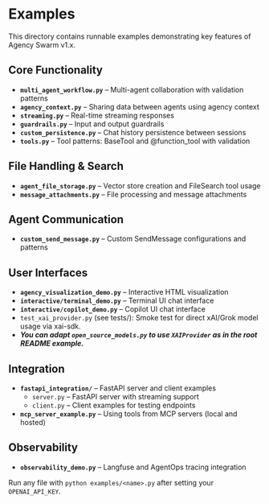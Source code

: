 # Examples

This directory contains runnable examples demonstrating key features of Agency Swarm v1.x.

## Core Functionality
- **`multi_agent_workflow.py`** – Multi-agent collaboration with validation patterns
- **`agency_context.py`** – Sharing data between agents using agency context
- **`streaming.py`** – Real-time streaming responses
- **`guardrails.py`** – Input and output guardrails
- **`custom_persistence.py`** – Chat history persistence between sessions
 - **`tools.py`** – Tool patterns: BaseTool and @function_tool with validation

## File Handling & Search
- **`agent_file_storage.py`** – Vector store creation and FileSearch tool usage
- **`message_attachments.py`** – File processing and message attachments

## Agent Communication
- **`custom_send_message.py`** – Custom SendMessage configurations and patterns

## User Interfaces
- **`agency_visualization_demo.py`** – Interactive HTML visualization
- **`interactive/terminal_demo.py`** – Terminal UI chat interface
- **`interactive/copilot_demo.py`** – Copilot UI chat interface
- `test_xai_provider.py` (see tests/): Smoke test for direct xAI/Grok model usage via xai-sdk.
- ***You can adapt `open_source_models.py` to use `XAIProvider` as in the root README example.***


## Integration
- **`fastapi_integration/`** – FastAPI server and client examples
  - `server.py` – FastAPI server with streaming support
  - `client.py` – Client examples for testing endpoints
- **`mcp_server_example.py`** – Using tools from MCP servers (local and hosted)

## Observability
- **`observability_demo.py`** – Langfuse and AgentOps tracing integration

Run any file with `python examples/<name>.py` after setting your `OPENAI_API_KEY`.
